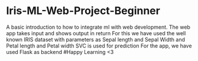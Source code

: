 # Iris-ML-Web-Project-Beginner
A basic introduction to how to integrate ml with web development. 
The web app takes input and shows output in return
For this we have used the well known IRIS dataset with parameters as Sepal length and Sepal Width and Petal length and Petal width
SVC is used for prediction
For the app, we have used Flask as backend
#Happy Learning <3
